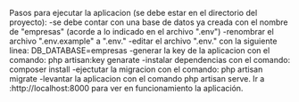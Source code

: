 Pasos para ejecutar la aplicacion (se debe estar en el directorio del proyecto):
-se debe contar con una base de datos ya creada con el nombre de "empresas" (acorde a lo indicado en el archivo ".env")
-renombrar el archivo ".env.example" a ".env."
-editar el archivo ".env." con la siguiente linea:
DB_DATABASE=empresas
-generar la key de la aplicacion con el comando: php artisan:key genarate
-instalar dependencias con el comando: composer install
-ejectutar la migracion con el comando: php artisan migrate
-levantar la aplicacion con el comando php artisan serve. Ir a :http://localhost:8000 para ver en funcionamiento la aplicación.
